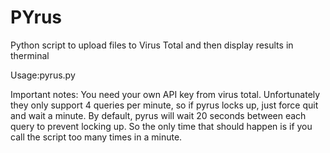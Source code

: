 # PYrus
Python script to upload files to Virus Total and then display results in therminal

Usage:pyrus.py <filename>

Important notes: You need your own API key from virus total. Unfortunately they only support 4 queries per minute, so if pyrus locks up, just force quit and wait a minute. By default, pyrus will wait 20 seconds between each query to prevent locking up. So the only time that should happen is if you call the script too many times in a minute.
